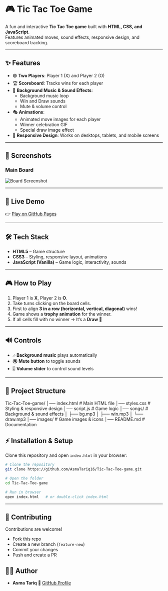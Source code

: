 
# 🎮 Tic Tac Toe Game  

A fun and interactive **Tic Tac Toe game** built with **HTML, CSS, and JavaScript**.  
Features animated moves, sound effects, responsive design, and scoreboard tracking.  

---

## ✨ Features
- 🟢 **Two Players**: Player 1 (X) and Player 2 (O)  
- 🏆 **Scoreboard**: Tracks wins for each player  
- 🎵 **Background Music & Sound Effects**:  
  - Background music loop  
  - Win and Draw sounds  
  - Mute & volume control  
- 🎭 **Animations**:  
  - Animated move images for each player  
  - Winner celebration GIF  
  - Special draw image effect  
- 📱 **Responsive Design**: Works on desktops, tablets, and mobile screens  

---

## 📸 Screenshots
### Main Board
![Board Screenshot](https://i.pinimg.com/originals/9d/43/09/9d43098591f0efcdc74b79183a706b60.gif)

---

## 🚀 Live Demo
👉 [Play on GitHub Pages](https://username.github.io/Tic-Tac-Toe-game/)  

---

## 🛠️ Tech Stack
- **HTML5** – Game structure  
- **CSS3** – Styling, responsive layout, animations  
- **JavaScript (Vanilla)** – Game logic, interactivity, sounds  

---

## 🎮 How to Play
1. Player 1 is **X**, Player 2 is **O**.  
2. Take turns clicking on the board cells.  
3. First to align **3 in a row (horizontal, vertical, diagonal)** wins!  
4. Game shows a **trophy animation** for the winner.  
5. If all cells fill with no winner → It’s a **Draw 🤝**  

---

## 🔊 Controls
- 🎶 **Background music** plays automatically  
- 🔇 **Mute button** to toggle sounds  
- 🎚️ **Volume slider** to control sound levels  

---

## 📂 Project Structure


Tic-Tac-Toe-game/
│── index.html        # Main HTML file
│── styles.css        # Styling & responsive design
│── script.js         # Game logic
│── songs/            # Background & sound effects
│   ├── bg.mp3
│   ├── win.mp3
│   └── draw\.mp3
│── images/           # Game images & icons
│── README.md         # Documentation


## ⚡ Installation & Setup
Clone this repository and open `index.html` in your browser:

```bash
# Clone the repository
git clone https://github.com/AsmaTariq16/Tic-Tac-Toe-game.git

# Open the folder
cd Tic-Tac-Toe-game

# Run in browser
open index.html   # or double-click index.html
````

---

## 🤝 Contributing

Contributions are welcome!

* Fork this repo
* Create a new branch (`feature-new`)
* Commit your changes
* Push and create a PR



## 👩‍💻 Author

* **Asma Tariq**
  🔗 [GitHub Profile](https://github.com/AsmaTariq16)

